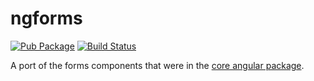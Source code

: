 # ngforms

<!-- Badges -->

[![Pub Package](https://img.shields.io/pub/v/ngforms.svg)](https://pub.dev/packages/ngforms)
[![Build Status](https://img.shields.io/github/actions/workflow/status/angulardart-community/angular/dart.yml?branch=master)](https://github.com/angulardart-community/angular/actions/workflows/dart.yml)

A port of the forms components that were in the
[core angular package](https://pub.dev/packages/ngdart).
